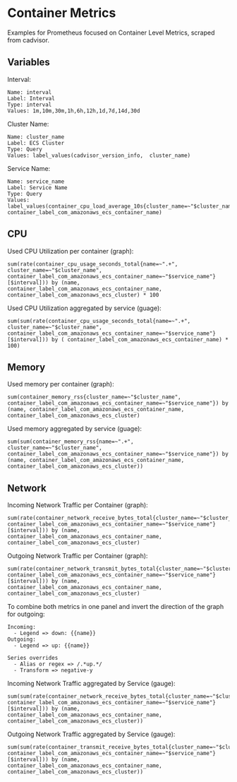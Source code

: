 # Container Metrics

Examples for Prometheus focused on Container Level Metrics, scraped from cadvisor.

## Variables

Interval:

```
Name: interval
Label: Interval
Type: interval
Values: 1m,10m,30m,1h,6h,12h,1d,7d,14d,30d
```

Cluster Name: 

```
Name: cluster_name
Label: ECS Cluster
Type: Query
Values: label_values(cadvisor_version_info,  cluster_name)
```

Service Name:

```
Name: service_name
Label: Service Name
Type: Query
Values: label_values(container_cpu_load_average_10s{cluster_name=~"$cluster_name"}, container_label_com_amazonaws_ecs_container_name)
```

## CPU

Used CPU Utilization per container (graph):

```
sum(rate(container_cpu_usage_seconds_total{name=~".+", cluster_name=~"$cluster_name", container_label_com_amazonaws_ecs_container_name=~"$service_name"}[$interval])) by (name, container_label_com_amazonaws_ecs_container_name, container_label_com_amazonaws_ecs_cluster) * 100
```

Used CPU Utilization aggregated by service (guage):

```
sum(sum(rate(container_cpu_usage_seconds_total{name=~".+", cluster_name=~"$cluster_name", container_label_com_amazonaws_ecs_container_name=~"$service_name"}[$interval])) by ( container_label_com_amazonaws_ecs_container_name) * 100)
```

## Memory

Used memory per container (graph):

```
sum(container_memory_rss{cluster_name=~"$cluster_name", container_label_com_amazonaws_ecs_container_name=~"$service_name"}) by (name, container_label_com_amazonaws_ecs_container_name, container_label_com_amazonaws_ecs_cluster)
```

Used memory aggregated by service (guage):

```
sum(sum(container_memory_rss{name=~".+", cluster_name=~"$cluster_name", container_label_com_amazonaws_ecs_container_name=~"$service_name"}) by (name, container_label_com_amazonaws_ecs_container_name, container_label_com_amazonaws_ecs_cluster))
```

## Network

Incoming Network Traffic per Container (graph):

```
sum(rate(container_network_receive_bytes_total{cluster_name=~"$cluster_name", container_label_com_amazonaws_ecs_container_name=~"$service_name"}[$interval])) by (name, container_label_com_amazonaws_ecs_container_name, container_label_com_amazonaws_ecs_cluster)
```

Outgoing Network Traffic per Container (graph):

```
sum(rate(container_network_transmit_bytes_total{cluster_name=~"$cluster_name", container_label_com_amazonaws_ecs_container_name=~"$service_name"}[$interval])) by (name, container_label_com_amazonaws_ecs_container_name, container_label_com_amazonaws_ecs_cluster)
```

To combine both metrics in one panel and invert the direction of the graph for outgoing:

```
Incoming:
  - Legend => down: {{name}}
Outgoing:
  - Legend => up: {{name}}
  
Series overrides
  - Alias or regex => /.*up.*/
  - Transform => negative-y
```

Incoming Network Traffic aggregated by Service (gauge):

```
sum(sum(rate(container_network_receive_bytes_total{cluster_name=~"$cluster_name", container_label_com_amazonaws_ecs_container_name=~"$service_name"}[$interval])) by (name, container_label_com_amazonaws_ecs_container_name, container_label_com_amazonaws_ecs_cluster))
```

Outgoing Network Traffic aggregated by Service (gauge):

```
sum(sum(rate(container_transmit_receive_bytes_total{cluster_name=~"$cluster_name", container_label_com_amazonaws_ecs_container_name=~"$service_name"}[$interval])) by (name, container_label_com_amazonaws_ecs_container_name, container_label_com_amazonaws_ecs_cluster))
```
